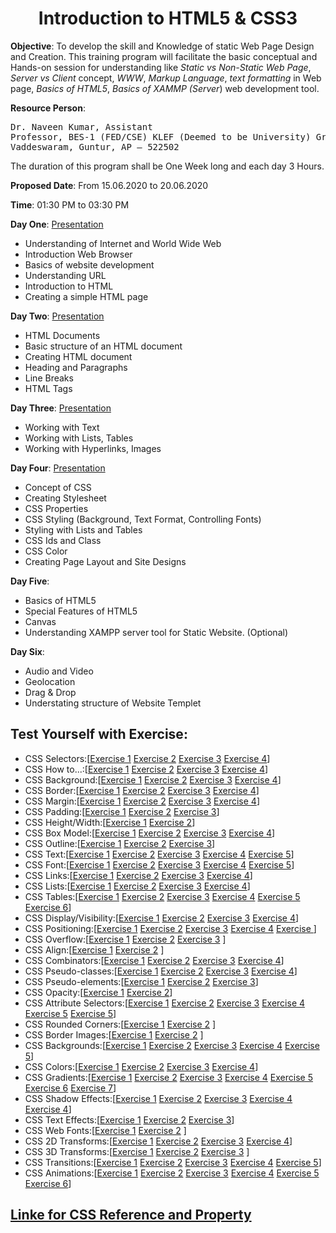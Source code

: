 # <center>Introduction to HTML5 & CSS3 </center>

**Objective**: To develop the skill and Knowledge of static Web Page Design and Creation. This training program will facilitate the basic conceptual and Hands-on session for understanding like *Static vs Non-Static Web Page*, *Server vs Client* concept, *WWW*, *Markup Language*, *text formatting* in Web page, *Basics of HTML5*, *Basics of XAMMP (Server*) web development tool.

**Resource Person**: <pre>Dr. Naveen Kumar,
Assistant Professor,
BES-1 (FED/CSE)
KLEF (Deemed to be University)
Greenfield, Vaddeswaram,
Guntur, AP – 522502
</pre>
The duration of this program shall be One Week long and each day 3 Hours.

**Proposed Date**: From 15.06.2020 to 20.06.2020

**Time**: 01:30 PM to 03:30 PM

**Day One**: [Presentation](https://github.com/navbharti/https---github.com-navbharti-webdesign/blob/master/html/ppt/day%20one.pptx)
*	Understanding of Internet and World Wide Web
*	Introduction Web Browser
*	Basics of website development 
*	Understanding URL
*	Introduction to HTML
*	Creating a simple HTML page

**Day Two**: [Presentation](https://github.com/navbharti/https---github.com-navbharti-webdesign/blob/master/html/ppt/day%20two.pptx)
*	HTML Documents
*	Basic structure of an HTML document
*	Creating HTML document 
*	Heading and Paragraphs
*	Line Breaks
*	HTML Tags

**Day Three**: [Presentation](https://github.com/navbharti/https---github.com-navbharti-webdesign/blob/master/html/ppt/day%20three.pptx)
*	Working with Text
*	Working with Lists, Tables
*	Working with Hyperlinks, Images

**Day Four**: [Presentation](https://github.com/navbharti/https---github.com-navbharti-webdesign/blob/master/html/ppt/day%20four.pptx)
*	Concept of CSS
*	Creating Stylesheet
*	CSS Properties
*	CSS Styling (Background, Text Format, Controlling Fonts)
*	Styling with Lists and Tables
*	CSS Ids and Class
*	CSS Color
*	Creating Page Layout and Site Designs

**Day Five**:
*	Basics of HTML5
*	Special Features of HTML5
*	Canvas
*	Understanding XAMPP server tool for Static Website. (Optional)

**Day Six**:
*	Audio and Video
*	Geolocation
*	Drag & Drop
*	Understating structure of Website Templet

## Test Yourself with Exercise:
* CSS Selectors:[[Exercise 1](https://www.w3schools.com/css/exercise.asp?filename=exercise_selectors1) [Exercise 2](https://www.w3schools.com/css/exercise.asp?filename=exercise_selectors2) [Exercise 3](https://www.w3schools.com/css/exercise.asp?filename=exercise_selectors3) [Exercise 4](https://www.w3schools.com/css/exercise.asp?filename=exercise_selectors4)]
* CSS How to...:[[Exercise 1](https://www.w3schools.com/css/exercise.asp?filename=exercise_howto1) [Exercise 2](https://www.w3schools.com/css/exercise.asp?filename=exercise_howto2) [Exercise 3](https://www.w3schools.com/css/exercise.asp?filename=exercise_howto3) [Exercise 4](https://www.w3schools.com/css/exercise.asp?filename=exercise_howto4)] 
* CSS Background:[[Exercise 1](https://www.w3schools.com/css/exercise.asp?filename=exercise_background1) [Exercise 2](https://www.w3schools.com/css/exercise.asp?filename=exercise_background2) [Exercise 3](https://www.w3schools.com/css/exercise.asp?filename=exercise_background3) [Exercise 4](https://www.w3schools.com/css/exercise.asp?filename=exercise_background4)] 
* CSS Border:[[Exercise 1](https://www.w3schools.com/css/exercise.asp?filename=exercise_border1) [Exercise 2](https://www.w3schools.com/css/exercise.asp?filename=exercise_border2) [Exercise 3](https://www.w3schools.com/css/exercise.asp?filename=exercise_border3) [Exercise 4](https://www.w3schools.com/css/exercise.asp?filename=exercise_border4)] 
* CSS Margin:[[Exercise 1](https://www.w3schools.com/css/exercise.asp?filename=exercise_margin1) [Exercise 2](https://www.w3schools.com/css/exercise.asp?filename=exercise_margin2) [Exercise 3](https://www.w3schools.com/css/exercise.asp?filename=exercise_margin3) [Exercise 4](https://www.w3schools.com/css/exercise.asp?filename=exercise_margin4)] 
* CSS Padding:[[Exercise 1](https://www.w3schools.com/css/exercise.asp?filename=exercise_padding1) [Exercise 2](https://www.w3schools.com/css/exercise.asp?filename=exercise_padding2) [Exercise 3](https://www.w3schools.com/css/exercise.asp?filename=exercise_padding3)] 
* CSS Height/Width:[[Exercise 1](https://www.w3schools.com/css/exercise.asp?filename=exercise_dimension1) [Exercise 2](https://www.w3schools.com/css/exercise.asp?filename=exercise_dimension2)] 
* CSS Box Model:[[Exercise 1](https://www.w3schools.com/css/exercise.asp?filename=exercise_boxmodel1) [Exercise 2](https://www.w3schools.com/css/exercise.asp?filename=exercise_boxmodel2) [Exercise 3](https://www.w3schools.com/css/exercise.asp?filename=exercise_boxmodel3) [Exercise 4](https://www.w3schools.com/css/exercise.asp?filename=exercise_boxmodel4)] 
* CSS Outline:[[Exercise 1](https://www.w3schools.com/css/exercise.asp?filename=exercise_outline1) [Exercise 2](https://www.w3schools.com/css/exercise.asp?filename=exercise_outline2) [Exercise 3](https://www.w3schools.com/css/exercise.asp?filename=exercise_outline3)] 
* CSS Text:[[Exercise 1](https://www.w3schools.com/css/exercise.asp?filename=exercise_text1) [Exercise 2](https://www.w3schools.com/css/exercise.asp?filename=exercise_text2) [Exercise 3](https://www.w3schools.com/css/exercise.asp?filename=exercise_text3) [Exercise 4](https://www.w3schools.com/css/exercise.asp?filename=exercise_text4) [Exercise 5](https://www.w3schools.com/css/exercise.asp?filename=exercise_text5)] 
* CSS Font:[[Exercise 1](https://www.w3schools.com/css/exercise.asp?filename=exercise_font1) [Exercise 2](https://www.w3schools.com/css/exercise.asp?filename=exercise_font2) [Exercise 3](https://www.w3schools.com/css/exercise.asp?filename=exercise_font3) [Exercise 4](https://www.w3schools.com/css/exercise.asp?filename=exercise_font4) [Exercise 5](https://www.w3schools.com/css/exercise.asp?filename=exercise_font5)] 
* CSS Links:[[Exercise 1](https://www.w3schools.com/css/exercise.asp?filename=exercise_link1) [Exercise 2](https://www.w3schools.com/css/exercise.asp?filename=exercise_link2) [Exercise 3](https://www.w3schools.com/css/exercise.asp?filename=exercise_link3) [Exercise 4](https://www.w3schools.com/css/exercise.asp?filename=exercise_link4)] 
* CSS Lists:[[Exercise 1](https://www.w3schools.com/css/exercise.asp?filename=exercise_list1) [Exercise 2](https://www.w3schools.com/css/exercise.asp?filename=exercise_list2) [Exercise 3](https://www.w3schools.com/css/exercise.asp?filename=exercise_list3) [Exercise 4](https://www.w3schools.com/css/exercise.asp?filename=exercise_list4)] 
* CSS Tables:[[Exercise 1](https://www.w3schools.com/css/exercise.asp?filename=exercise_table1) [Exercise 2](https://www.w3schools.com/css/exercise.asp?filename=exercise_table2) [Exercise 3](https://www.w3schools.com/css/exercise.asp?filename=exercise_table3) [Exercise 4](https://www.w3schools.com/css/exercise.asp?filename=exercise_table4) [Exercise 5](https://www.w3schools.com/css/exercise.asp?filename=exercise_table5) [Exercise 6](https://www.w3schools.com/css/exercise.asp?filename=exercise_table6)] 
* CSS Display/Visibility:[[Exercise 1](https://www.w3schools.com/css/exercise.asp?filename=exercise_display_visibility1) [Exercise 2](https://www.w3schools.com/css/exercise.asp?filename=exercise_display_visibility2) [Exercise 3](https://www.w3schools.com/css/exercise.asp?filename=exercise_display_visibility3) [Exercise 4](https://www.w3schools.com/css/exercise.asp?filename=exercise_display_visibility4)] 
* CSS Positioning:[[Exercise 1](https://www.w3schools.com/css/exercise.asp?filename=exercise_positioning1) [Exercise 2](https://www.w3schools.com/css/exercise.asp?filename=exercise_positioning2) [Exercise 3](https://www.w3schools.com/css/exercise.asp?filename=exercise_positioning3) [Exercise 4](https://www.w3schools.com/css/exercise.asp?filename=exercise_positioning4) [Exercise ](https://www.w3schools.com/css/exercise.asp?filename=exercise_positioning5)] 
* CSS Overflow:[[Exercise 1](https://www.w3schools.com/css/exercise.asp?filename=exercise_overflow1) [Exercise 2](https://www.w3schools.com/css/exercise.asp?filename=exercise_overflow2) [Exercise 3](https://www.w3schools.com/css/exercise.asp?filename=exercise_overflow3) ] 
* CSS Align:[[Exercise 1](https://www.w3schools.com/css/exercise.asp?filename=exercise_align1) [Exercise 2](https://www.w3schools.com/css/exercise.asp?filename=exercise_align2) ] 
* CSS Combinators:[[Exercise 1](https://www.w3schools.com/css/exercise.asp?filename=exercise_combinators1) [Exercise 2](https://www.w3schools.com/css/exercise.asp?filename=exercise_combinators2) [Exercise 3](https://www.w3schools.com/css/exercise.asp?filename=exercise_combinators3) [Exercise 4](https://www.w3schools.com/css/exercise.asp?filename=exercise_combinators4)] 
* CSS Pseudo-classes:[[Exercise 1](https://www.w3schools.com/css/exercise.asp?filename=exercise_pseudo_classes1) [Exercise 2](https://www.w3schools.com/css/exercise.asp?filename=exercise_pseudo_classes2) [Exercise 3](https://www.w3schools.com/css/exercise.asp?filename=exercise_pseudo_classes3) [Exercise 4](https://www.w3schools.com/css/exercise.asp?filename=exercise_pseudo_classes4)] 
* CSS Pseudo-elements:[[Exercise 1](https://www.w3schools.com/css/exercise.asp?filename=exercise_pseudo_elements1) [Exercise 2](https://www.w3schools.com/css/exercise.asp?filename=exercise_pseudo_elements2) [Exercise 3](https://www.w3schools.com/css/exercise.asp?filename=exercise_pseudo_elements3)] 
* CSS Opacity:[[Exercise 1](https://www.w3schools.com/css/exercise.asp?filename=exercise_image_transparency1) [Exercise 2](https://www.w3schools.com/css/exercise.asp?filename=exercise_image_transparency2)] 
* CSS Attribute Selectors:[[Exercise 1](https://www.w3schools.com/css/exercise.asp?filename=exercise_attribute_selectors1) [Exercise 2](https://www.w3schools.com/css/exercise.asp?filename=exercise_attribute_selectors2) [Exercise 3](https://www.w3schools.com/css/exercise.asp?filename=exercise_attribute_selectors3) [Exercise 4](https://www.w3schools.com/css/exercise.asp?filename=exercise_attribute_selectors4) [Exercise 5](https://www.w3schools.com/css/exercise.asp?filename=exercise_attribute_selectors5) [Exercise 5](https://www.w3schools.com/css/exercise.asp?filename=exercise_attribute_selectors6)] 
* CSS Rounded Corners:[[Exercise 1](https://www.w3schools.com/css/exercise.asp?filename=exercise_css3_borders1) [Exercise 2](https://www.w3schools.com/css/exercise.asp?filename=exercise_css3_borders2) ] 
* CSS Border Images:[[Exercise 1](https://www.w3schools.com/css/exercise.asp?filename=exercise_css3_border_images1) [Exercise 2](https://www.w3schools.com/css/exercise.asp?filename=exercise_css3_border_images2) ] 
* CSS Backgrounds:[[Exercise 1](https://www.w3schools.com/css/exercise.asp?filename=exercise_css3_backgrounds1) [Exercise 2](https://www.w3schools.com/css/exercise.asp?filename=exercise_css3_backgrounds2) [Exercise 3](https://www.w3schools.com/css/exercise.asp?filename=exercise_css3_backgrounds3) [Exercise 4](https://www.w3schools.com/css/exercise.asp?filename=exercise_css3_backgrounds4) [Exercise 5](https://www.w3schools.com/css/exercise.asp?filename=exercise_css3_backgrounds5)] 
* CSS Colors:[[Exercise 1](https://www.w3schools.com/css/exercise.asp?filename=exercise_css3_colors1) [Exercise 2](https://www.w3schools.com/css/exercise.asp?filename=exercise_css3_colors2) [Exercise 3](https://www.w3schools.com/css/exercise.asp?filename=exercise_css3_colors3) [Exercise 4](https://www.w3schools.com/css/exercise.asp?filename=exercise_css3_colors4)] 
* CSS Gradients:[[Exercise 1](https://www.w3schools.com/css/exercise.asp?filename=exercise_css3_gradients1) [Exercise 2](https://www.w3schools.com/css/exercise.asp?filename=exercise_css3_gradients2) [Exercise 3](https://www.w3schools.com/css/exercise.asp?filename=exercise_css3_gradients3) [Exercise 4](https://www.w3schools.com/css/exercise.asp?filename=exercise_css3_gradients4) [Exercise 5](https://www.w3schools.com/css/exercise.asp?filename=exercise_css3_gradients5) [Exercise 6](https://www.w3schools.com/css/exercise.asp?filename=exercise_css3_gradients6) [Exercise 7](https://www.w3schools.com/css/exercise.asp?filename=exercise_css3_gradients7)] 
* CSS Shadow Effects:[[Exercise 1](https://www.w3schools.com/css/exercise.asp?filename=exercise_css3_shadows1) [Exercise 2](https://www.w3schools.com/css/exercise.asp?filename=exercise_css3_shadows2) [Exercise 3](https://www.w3schools.com/css/exercise.asp?filename=exercise_css3_shadows3) [Exercise 4](https://www.w3schools.com/css/exercise.asp?filename=exercise_css3_shadows4) [Exercise 4](https://www.w3schools.com/css/exercise.asp?filename=exercise_css3_shadows5)] 
* CSS Text Effects:[[Exercise 1](https://www.w3schools.com/css/exercise.asp?filename=exercise_css3_text_effects1) [Exercise 2](https://www.w3schools.com/css/exercise.asp?filename=exercise_css3_text_effects2) [Exercise 3](https://www.w3schools.com/css/exercise.asp?filename=exercise_css3_text_effects3)] 
* CSS Web Fonts:[[Exercise 1](https://www.w3schools.com/css/exercise.asp?filename=exercise_css3_fonts1) [Exercise 2](https://www.w3schools.com/css/exercise.asp?filename=exercise_css3_fonts1) ] 
* CSS 2D Transforms:[[Exercise 1](https://www.w3schools.com/css/exercise.asp?filename=exercise_css3_2dtransforms1) [Exercise 2](https://www.w3schools.com/css/exercise.asp?filename=exercise_css3_2dtransforms1) [Exercise 3](https://www.w3schools.com/css/exercise.asp?filename=exercise_css3_2dtransforms1) [Exercise 4](https://www.w3schools.com/css/exercise.asp?filename=exercise_css3_2dtransforms1)] 
* CSS 3D Transforms:[[Exercise 1](https://www.w3schools.com/css/exercise.asp?filename=exercise_css3_3dtransforms1) [Exercise 2](https://www.w3schools.com/css/exercise.asp?filename=exercise_css3_3dtransforms1) [Exercise 3](https://www.w3schools.com/css/exercise.asp?filename=exercise_css3_3dtransforms1) ] 
* CSS Transitions:[[Exercise 1](https://www.w3schools.com/css/exercise.asp?filename=exercise_css3_transitions1) [Exercise 2](https://www.w3schools.com/css/exercise.asp?filename=exercise_css3_transitions2) [Exercise 3](https://www.w3schools.com/css/exercise.asp?filename=exercise_css3_transitions3) [Exercise 4](https://www.w3schools.com/css/exercise.asp?filename=exercise_css3_transitions4)  [Exercise 5](https://www.w3schools.com/css/exercise.asp?filename=exercise_css3_transitions5)] 
* CSS Animations:[[Exercise 1](https://www.w3schools.com/css/exercise.asp?filename=exercise_css3_animations1) [Exercise 2](https://www.w3schools.com/css/exercise.asp?filename=exercise_css3_animations1) [Exercise 3](https://www.w3schools.com/css/exercise.asp?filename=exercise_css3_animations1) [Exercise 4](https://www.w3schools.com/css/exercise.asp?filename=exercise_css3_animations1) [Exercise 5](https://www.w3schools.com/css/exercise.asp?filename=exercise_css3_animations1) [Exercise 6](https://www.w3schools.com/css/exercise.asp?filename=exercise_css3_animations1)] 
## [Linke for CSS Reference and Property](https://www.w3schools.com/cssref/css_colors_legal.asp)
